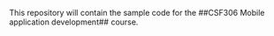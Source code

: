 This repository will contain the sample code for the ##CSF306 Mobile application development## course.
